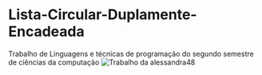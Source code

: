 # Lista-Circular-Duplamente-Encadeada
Trabalho de Linguagens e técnicas de programação do segundo semestre de ciências da computação
![Trabalho da alessandra48](https://github.com/KaynanSouza/Lista-Circular-Duplamente-Encadeada/assets/125670822/22dc24e5-bf59-403d-85ca-38c1a8d240e2)
